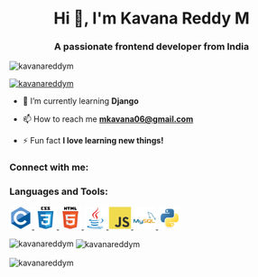 <h1 align="center">Hi 👋, I'm Kavana Reddy M</h1>
<h3 align="center">A passionate frontend developer from India</h3>

<p align="left"> <img src="https://komarev.com/ghpvc/?username=kavanareddym&label=Profile%20views&color=0e75b6&style=flat" alt="kavanareddym" /> </p>

<p align="left"> <a href="https://github.com/ryo-ma/github-profile-trophy"><img src="https://github-profile-trophy.vercel.app/?username=kavanareddym" alt="kavanareddym" /></a> </p>

- 🌱 I’m currently learning **Django**

- 📫 How to reach me **mkavana06@gmail.com**

- ⚡ Fun fact **I love learning new things!**

<h3 align="left">Connect with me:</h3>
<p align="left">
</p>

<h3 align="left">Languages and Tools:</h3>
<p align="left"> <a href="https://www.cprogramming.com/" target="_blank" rel="noreferrer"> <img src="https://raw.githubusercontent.com/devicons/devicon/master/icons/c/c-original.svg" alt="c" width="40" height="40"/> </a> <a href="https://www.w3schools.com/css/" target="_blank" rel="noreferrer"> <img src="https://raw.githubusercontent.com/devicons/devicon/master/icons/css3/css3-original-wordmark.svg" alt="css3" width="40" height="40"/> </a> <a href="https://www.w3.org/html/" target="_blank" rel="noreferrer"> <img src="https://raw.githubusercontent.com/devicons/devicon/master/icons/html5/html5-original-wordmark.svg" alt="html5" width="40" height="40"/> </a> <a href="https://www.java.com" target="_blank" rel="noreferrer"> <img src="https://raw.githubusercontent.com/devicons/devicon/master/icons/java/java-original.svg" alt="java" width="40" height="40"/> </a> <a href="https://developer.mozilla.org/en-US/docs/Web/JavaScript" target="_blank" rel="noreferrer"> <img src="https://raw.githubusercontent.com/devicons/devicon/master/icons/javascript/javascript-original.svg" alt="javascript" width="40" height="40"/> </a> <a href="https://www.mysql.com/" target="_blank" rel="noreferrer"> <img src="https://raw.githubusercontent.com/devicons/devicon/master/icons/mysql/mysql-original-wordmark.svg" alt="mysql" width="40" height="40"/> </a> <a href="https://www.python.org" target="_blank" rel="noreferrer"> <img src="https://raw.githubusercontent.com/devicons/devicon/master/icons/python/python-original.svg" alt="python" width="40" height="40"/> </a> </p>

<p><img align="left" src="https://github-readme-stats.vercel.app/api/top-langs?username=kavanareddym&show_icons=true&locale=en&layout=compact" alt="kavanareddym" /></p>

<p>&nbsp;<img align="center" src="https://github-readme-stats.vercel.app/api?username=kavanareddym&show_icons=true&locale=en" alt="kavanareddym" /></p>

<p><img align="center" src="https://github-readme-streak-stats.herokuapp.com/?user=kavanareddym&" alt="kavanareddym" /></p>
